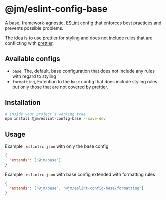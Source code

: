 # @jm/eslint-config-base

A base, framework-agnostic, [ESLint](http://eslint.org/) config that enforces
best practices and prevents possible problems.

The idea is to use [prettier](https://prettier.io) for styling and does not include
rules that are conflicting with [prettier](https://prettier.io).

## Available configs

- `base`, The, default, base configuration that does not include any rules with regard to styling
- `formatting`, Extention to the `base` config that does include styling rules but only those that are not covered by [prettier](https://prettier.io).

## Installation

```sh
# inside your project's working tree
npm install @jm/eslint-config-base --save-dev
```

## Usage

Example `.eslintrc.json` with only the base config

```json
{
  "extends": ["@jm/base"]
}
```

Example `.eslintrc.json` with base config extended with formatting rules

```json
{
  "extends": ["@jm/base", "@jm/eslint-config-base/formatting"]
}
```
